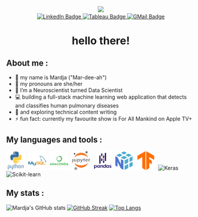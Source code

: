 <div id="header" align="center">
  <img src="https://media.giphy.com/media/paTz7UZbPfTZFRYnnB/giphy.gif" width="200"/>
</div>


<div id="badges" align="center">
  <a href="https://www.linkedin.com/in/mardjabueno/">
    <img src="https://img.shields.io/badge/LinkedIn-blue?style=for-the-badge&logo=linkedin&logoColor=white" alt="LinkedIn Badge"/>
  </a>
  <a href="https://public.tableau.com/app/profile/mardja.bueno">
    <img src="https://img.shields.io/badge/Tableau-blue?style=for-the-badge&logo=tableau&logoColor=white" alt="Tableau Badge"/>
   <a href="mardja.bueno@gmail.com">
    <img src="https://img.shields.io/badge/GMail-blue?style=for-the-badge&logo=gmail&logoColor=white" alt="GMail Badge"/>
  </a>
</div>

<h1 align="center">
  hello there!
</h1>


## About me :

- 👩  my name is Mardja ("Mar-dee-ah")
- :star2: my pronouns are she/her
- 🧠  I’m a Neuroscientist turned Data Scientist
- 💻  building a full-stack machine learning web application that detects and classifies human pulmonary diseases
- 🌱  and exploring technical content writing
- ⚡  fun fact: currently my favourite show is For All Mankind on Apple TV+ 

## My languages and tools :

<div>
  <img src="https://github.com/devicons/devicon/blob/master/icons/python/python-original-wordmark.svg" title="Python" alt="Python" width="50" height="50"/>&nbsp;
  <img src="https://github.com/devicons/devicon/blob/master/icons/mysql/mysql-original-wordmark.svg" title="MySQL" alt="MySQL" width="50" height="50"/>&nbsp;
  <img src="https://github.com/devicons/devicon/blob/master/icons/anaconda/anaconda-original-wordmark.svg" title="Anaconda" alt="Anaconda" width="50" height="50"/>&nbsp;
  <img src="https://github.com/devicons/devicon/blob/master/icons/jupyter/jupyter-original-wordmark.svg" title="Jupyter" alt="Jupyter" width="50" height="50"/>&nbsp;
<img src="https://github.com/devicons/devicon/blob/master/icons/pandas/pandas-original-wordmark.svg" title="Pandas" alt="Pandas" width="50" height="50"/>&nbsp;
<img src="https://github.com/devicons/devicon/blob/master/icons/numpy/numpy-original.svg" title="Numpy" alt="Numpy" width="50" height="50"/>&nbsp;
<img src="https://github.com/devicons/devicon/blob/master/icons/tensorflow/tensorflow-original.svg" title="Tensorflow" alt="Tensorflow" width="50" height="50"/>&nbsp;
<img src="https://camo.githubusercontent.com/96796a43b2c70f9c57f3ad251efd2073b828ab3037e4af502c7c409f9564d2b7/68747470733a2f2f696d672e736869656c64732e696f2f62616467652f4b657261732d2532334430303030302e7376673f7374796c653d666f722d7468652d6261646765266c6f676f3d4b65726173266c6f676f436f6c6f723d7768697465" title="Keras" alt="Keras" width="100" height="30"/>&nbsp;
<img src="https://camo.githubusercontent.com/5e8b6493343a841ed161f1862e7de688f67ba8809ad0a76a8f04af618ab2c3bf/68747470733a2f2f696d672e736869656c64732e696f2f62616467652f7363696b69742d2d6c6561726e2d2532334637393331452e7376673f7374796c653d666f722d7468652d6261646765266c6f676f3d7363696b69742d6c6561726e266c6f676f436f6c6f723d7768697465" title="Sckit-learn" alt="Scikit-learn" width="100" height="30"/>&nbsp;
</div>


## My stats :
  
  ![Mardja's GitHub stats](https://github-readme-stats.vercel.app/api?username=mardjab&show_icons=true&theme=tokyonight)
  [![GitHub Streak](http://github-readme-streak-stats.herokuapp.com?user=mardjab&theme=tokyonight)](https://git.io/streak-stats)
  [![Top Langs](https://github-readme-stats.vercel.app/api/top-langs/?username=mardjab&layout=compact&theme=tokyonight)](https://github.com/mardjab/github-readme-stats)


